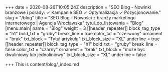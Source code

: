 +++
date = 2020-08-26T10:05:24Z
description = "SEO Blog - Nowinki branżowe i porady: ✓ Kampanie SEO ✓ Optymalizacja  ✓ Pozycjonowanie."
slug = "/blog"
title = "SEO Blog - Nowości z branży marketingu internetowego | Agencja Wrocławska"
tytul_do_listowania = "Blog"
[menu.main]
name = "Blog"
weight = 3
[[header_repeater]]
block_tag_type = "h1"
bold_txt = "gruby"
break_line = true
color_txt = "czerwony"
ornament = "brak"
txt_block = "Tytuł artykułu"
txt_block_size = "XL"
underline = true
[[header_repeater]]
block_tag_type = "h1"
bold_txt = "gruby"
break_line = false
color_txt = "czarny"
ornament = "brak"
txt_block = "może byc dwuliniowy lub jednoliniowy"
txt_block_size = "XL"
underline = false

+++
This is content/blog/_index.md